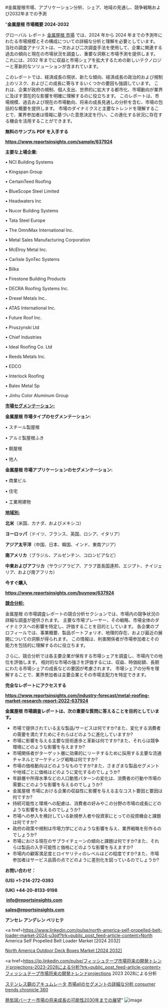 #金属屋根市場、アプリケーション分析、シェア、地域の見通し、競争戦略および2032年までの予測

"<strong>金属屋根 市場概要 2024-2032</strong>

グローバル レポート <a href=https://www.reportsinsights.com/sample/637924>金属屋根 市場</a> では、2024 年から 2024 年までの予測年にわたる市場規模とその構成についての詳細な分析と理解を必要としています。 当社の調査アナリストは、一次および二次調査手法を使用して、企業に関連する過去の傾向と現在の市場状況を調査し、重要な洞察と市場予測を提供します。 これには、2032 年までに収益と市場シェアを拡大​​するための新しいテクノロジーと革新的なソリューションが含まれています。

このレポートでは、経済成長の現状、新たな傾向、経済成長の政治的および規制上のリスク、およびこの成長に寄与するいくつかの要因も強調しています。 これは、企業が政府の規制、個人支出、世界的に拡大する都市化、市場動向が業界に及ぼす潜在的な影響を明確に理解するのに役立ちます。 このレポートは、市場規模、過去および現在の市場動向、将来の成長見通しの分析を含む、市場の包括的な概要を提供します。 市場のダイナミクスと主要なトレンドを理解することで、業界参加者は情報に基づいた意思決定を行い、この進化する状況に存在する機会を活用することができます。

<strong><b>無料のサンプル PDF を入手する</b></strong>

<a href=https://www.reportsinsights.com/sample/637924><strong><u>https://www.reportsinsights.com/sample/637924</u></strong></a>

<strong>主要な上場企業:</strong>

• NCI Building Systems

• Kingspan Group

• CertainTeed Roofing

• BlueScope Steel Limited

• Headwaters Inc

• Nucor Building Systems

• Tata Steel Europe

• The OmniMax International Inc.

• Metal Sales Manufacturing Corporation

• McElroy Metal Inc.

• Carlisle SynTec Systems

• Bilka

• Firestone Building Products

• DECRA Roofing Systems Inc.

• Drexel Metals Inc..

• ATAS International Inc.

• Future Roof Inc.

• Pruszynski Ltd

• Chief Industries

• Ideal Roofing Co. Ltd

• Reeds Metals Inc.

• EDCO

• Interlock Roofing

• Balex Metal Sp

• Jinhu Color Aluminum Group

<strong><u>市場セグメンテーション</u></strong><strong><u>:</u></strong>

<strong>金属屋根 市場タイプのセグメンテーション:</strong>

• スチール製屋根

• アルミ製屋根ふき

• 銅屋根

• 他人

<strong>金属屋根 市場アプリケーションのセグメンテーション:</strong>

• 商業ビル

• 住宅

• 工業用建物

<strong><u>地域別</u></strong><strong><u>:</u></strong>

<strong>北米</strong>（米国、カナダ、およびメキシコ）

<strong>ヨーロッパ</strong>（ドイツ、フランス、英国、ロシア、イタリア）

<strong>アジア太平洋</strong>（中国、日本、韓国、インド、東南アジア）

<strong>南アメリカ</strong>（ブラジル、アルゼンチン、コロンビアなど）

<strong>中東およびアフリカ</strong>（サウジアラビア、アラブ首長国連邦、エジプト、ナイジェリア、および南アフリカ）

<strong>今すぐ購入</strong>

<a href=https://www.reportsinsights.com/buynow/637924><strong><u>https://www.reportsinsights.com/buynow/637924</u></strong></a>

<strong><u>競合分析:</u></strong>

金属屋根 の市場調査レポートの競合分析セクションでは、市場内の競争状況の詳細な調査が提供されます。 主要な市場プレーヤー、その戦略、市場全体のダイナミクスへの影響を特定し、評価することを目的としています。 各企業のプロフィールでは、事業概要、製品ポートフォリオ、地理的存在、および最近の展開についての洞察が得られます。 この情報は、利害関係者が市場参加者とその能力を包括的に理解するのに役立ちます。

さらに、競合分析では各主要企業が保有する市場シェアを調査し、市場内での地位を評価します。 相対的な市場の強さを評価するには、収益、時価総額、長期にわたる市場シェアの成長などの要因が考慮されます。 市場シェアの分布を理解することで、業界参加者は主要企業とその市場支配力を特定できます。

<strong>完全なレポートにアクセスする</strong>

<a href=https://www.reportsinsights.com/industry-forecast/metal-roofing-market-research-report-2022-637924><strong><u><b>https://www.reportsinsights.com/industry-forecast/metal-roofing-market-research-report-2022-637924</b></u></strong></a>

<strong><b>金属屋根 市場調査レポートは、次の重要な質問に答えることを目的としています。</b></strong>
<ul>
  <li>市場で提供されている主な製品/サービスは何ですか?また、変化する消費者の需要を満たすためにそれらはどのように進化していますか?</li>
  <li>市場に影響を与える主要な技術進歩と革新は何ですか?また、それらは競争環境にどのような影響を与えますか?</li>
  <li>市場関係者がターゲット層に効果的にリーチするために採用する主要な流通チャネルとマーケティング戦略は何ですか?</li>
  <li>市場の価格動向はどのようなものですか?また、さまざまな製品セグメントや地域ごとに価格はどのように変化するのでしょうか?</li>
  <li>年齢層や所得水準などの人口動態パターンの変化は、消費者の行動や市場の需要にどのような影響を与えるのでしょうか?</li>
  <li>金属屋根 市場における企業の収益性に影響を与える主なコスト要因と要因は何ですか?</li>
  <li>持続可能性と環境への配慮は、消費者の好みやこの分野の市場の成長にどのような影響を与えるのでしょうか?</li>
  <li>市場への参入を検討している新規参入者や投資家にとっての投資機会と課題は何ですか?</li>
  <li>政府の政策や規制は市場力学にどのような影響を与え、業界戦略を形作るのでしょうか?</li>
  <li>市場における現在のサプライチェーンの傾向と課題は何ですか?また、それらは製品の入手可能性と価格にどのような影響を与えますか?</li>
  <li>市場内の顧客満足度とロイヤリティのレベルはどの程度ですか?また、市場参加者はサービス品質の点でどのように差別化を図っているのでしょうか?</li>
</ul>
<strong>お問い合わせ：</strong>

<strong>(US) +1-214-272-0393</strong>

<strong>(UK) +44-20-8133-9198</strong>

<strong> </strong><a href=info@reportsinsights.com><strong><u>info@reportsinsights.com</u></strong></a>

<a href=sales@reportsinsights.com><strong><u>sales@reportsinsights.com</u></strong></a>

<strong>アンセレ アンデレン ベリヒテ</strong>

<a href=https://www.linkedin.com/pulse/north-america-self-propelled-belt-loader-market-2024-u3pjf?trk=public_post_feed-article-content>North America Self Propelled Belt Loader Market [2024 2032]</a>

<a href=https://www.linkedin.com/pulse/north-america-outdoor-deck-boxes-market-guide-3peof/>North America Outdoor Deck Boxes Market [2024 2032]</a>

<a href=https://jp.linkedin.com/pulse/フィッシュテープ市場将来の開発トレンドprojections-2023-2028による分析?trk=public_post_feed-article-content>フィッシュテープ市場将来の開発トレンドprojections 2023 2028による分析</a>

<a href=https://www.linkedin.com/pulse/ステンレス鋼のアキュムレータ-市場allのセグメントの詳細な分析-consumer-trends-chronicle-360/>ステンレス鋼のアキュムレータ 市場allのセグメントの詳細な分析 consumer trends chronicle 360</a>

<a href=https://www.linkedin.com/pulse/熱気球バーナー市場の将来成長の可能性2030年までの展望-tribunal-analytics-360-nwubf/>熱気球バーナー市場の将来成長の可能性2030年までの展望</a>"
![image](https://github.com/ahaan12367/RIMarket24/assets/158471582/889e182e-36a5-47fc-8647-44a8afb60eff)
